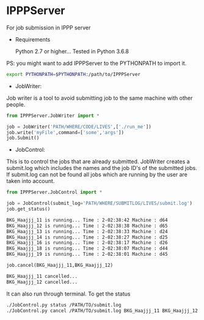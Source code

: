 # IPPPServer
 For job submission in IPPP server

* Requirements

  Python 2.7 or higher...
  Tested in Python 3.6.8

PS: you might want to add IPPPServer to the PYTHONPATH to import it. 
```bash
export PYTHONPATH=$PYTHONPATH:/path/to/IPPPServer
```

* JobWriter:

Job writer is a tool to avoid submitting job to the same machine with other people. 

```python
from IPPPServer.JobWriter import *

job = JobWriter('PATH/WHERE/CODE/LIVES',['./run_me'])
job.write('myFile',command=['some','args'])
job.Submit()
```

* JobControl:

This is to control the jobs that are already submitted. JobWriter creates a submit.log
which includes the names and the job ID's of the submitted jobs. If submit.log can not be found
all jobs which are running by the user are taken into account.

```python
from IPPPServer.JobControl import *

job = JobControl(submit_log='PATH/WHERE/SUBMITLOG/LIVES/submit.log')
job.get_status()
```
```bash
BKG_Haajjj_11 is running... Time : 2-02:38:42 Machine : d64
BKG_Haajjj_12 is running... Time : 2-02:38:38 Machine : d65
BKG_Haajjj_13 is running... Time : 2-02:38:33 Machine : d24
BKG_Haajjj_14 is running... Time : 2-02:38:27 Machine : d25
BKG_Haajjj_16 is running... Time : 2-02:38:17 Machine : d26
BKG_Haajjj_18 is running... Time : 2-02:38:07 Machine : d44
BKG_Haajjj_19 is running... Time : 2-02:38:01 Machine : d45
```
```python
job.cancel(BKG_Haajjj_11,BKG_Haajjj_12)
```
```bash
BKG_Haajjj_11 cancelled...
BKG_Haajjj_12 cancelled...
```

It can also run through terminal. To get the status

```bash
./JobControl.py status /PATH/TO/submit.log
./JobControl.py cancel /PATH/TO/submit.log BKG_Haajjj_11 BKG_Haajjj_12
```
